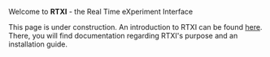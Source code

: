Welcome to **RTXI** - the Real Time eXperiment Interface

This page is under construction. An introduction to RTXI can be found [here](http://www.rtxi.org). There, you will find documentation regarding RTXI's purpose and an installation guide.

